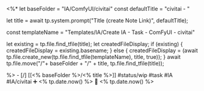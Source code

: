 <%*
let baseFolder = "IA/ComfyUI/civitai"
const defaultTitle = "civitai - "

let title = await tp.system.prompt("Title (create Note Link)", defaultTitle);

const templateName = "Templates/IA/Create IA - Task - ComFyUI - civitai"

let existing = tp.file.find_tfile(title);
let createdFileDisplay;
if (existing) {
  createdFileDisplay = existing.basename;
} else {
  createdFileDisplay = (await tp.file.create_new(tp.file.find_tfile(templateName), title, true));
}
await tp.file.move("/"+ baseFolder + "/" + title, tp.file.find_tfile(title));

%>   - [/] [[<% baseFolder %>/<% title %>]]  #status/wip #task  #IA #IA/civitai   ➕ <% tp.date.now() %> 🛫 <% tp.date.now() %>